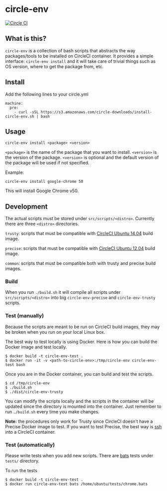 # circle-env

[![Circle CI](https://circleci.com/gh/circleci/circle-env.svg?style=svg)](https://circleci.com/gh/circleci/circle-env)

## What is this?

`circle-env` is a collection of bash scripts that abstracts the way packages/tools to be installed on CircleCI container. It provides a simple interface: `circle-env install` and it will take care of trivial things such as OS version, where to get the package from, etc.

## Install

Add the following lines to your circle.yml

```
machine:
  pre:
    - curl -sSL https://s3.amazonaws.com/circle-downloads/install-circle-env.sh | bash
```

## Usage

```
circle-env install <package> <version>
```

`<package>` is the name of the package that you want to install. `<version>` is the version of the package. `<version>` is optional and the default version of the package will be used if not specified.


Example:

```
circle-env install google-chrome 50
```

This will install Google Chrome v50.

## Development

The actual scripts must be stored under `src/scripts/<distro>`. Currently there are three `<distro>` directories.

`trusty`: scripts that must be compatible with [CircleCI Ubuntu 14.04](https://circleci.com/docs/build-image-trusty/) build image.

`precise`: scripts that must be compatible with [CircleCI Ubuntu 12.04](https://circleci.com/docs/build-image-precise/) build image.

`common`: scripts that must be compatible both with trusty and precise build images.

### Build

When you run `./build.sh` it will compile all scripts under `src/scripts/<distro>` into big `circle-env-precise` and `circle-env-trusty` scripts.

### Test (manually)
Because the scripts are meant to be run on CircleCI build images, they may be broken when you run on your local Linux box.


The best way to test locally is using Docker. Here is how you can build the Docker image and test locally.

```
$ docker build -t circle-env-test .
$ docker run -it -v <path-to-circle-env>:/tmp/circle-env circle-env-test bash
```

Once you are in the Docker container, you can build and test the scripts.

```
$ cd /tmp/circle-env
$ ./build.sh
$ ./dist/circle-env-trusty
```

You can modify the scripts locally and the scripts in the container will be updated since the directory is mounted into the container. Just remember to run `./build.sh` every time you make changes.

**Note:**
the procedures only work for Trusty since CircleCI doesn't have a Precise Docker image to test. If you want to test Precise, the best way is [ssh](https://circleci.com/docs/ssh-build/) into a CircleCI container.

### Test (automatically)
Please write tests when you add new scripts. There are [bats](https://github.com/sstephenson/bats) tests under `tests/` directory.

To run the tests

```
$ docker build -t circle-env-test .
$ docker run circle-env-test bats /home/ubuntu/tests/chrome.bats
```
